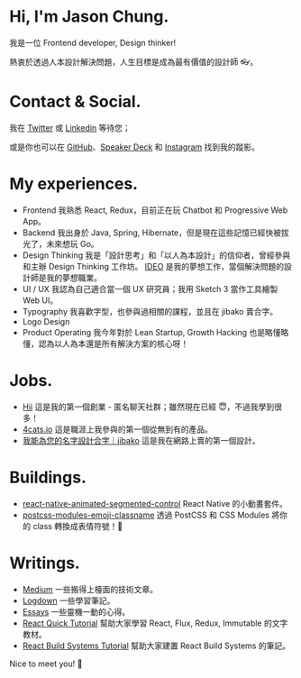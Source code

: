 # Hi, I'm Jason Chung.

我是一位 Frontend developer, Design thinker!

熱衷於透過人本設計解決問題，人生目標是成為最有價值的設計師 👓。

# Contact & Social.

我在 [Twitter](https://twitter.com/shiningjason) 或 [Linkedin](https://www.linkedin.com/in/shiningjason) 等待您；

或是你也可以在 [GitHub](https://github.com/shiningjason1989)、[Speaker Deck](https://speakerdeck.com/shiningjason1989) 和 [Instagram](https://www.instagram.com/shiningjason) 找到我的蹤影。

# My experiences.

- Frontend
  我熟悉 React, Redux，目前正在玩 Chatbot 和 Progressive Web App。
- Backend
  我出身於 Java, Spring, Hibernate，但是現在這些記憶已經快被拔光了，未來想玩 Go。
- Design Thinking
  我是「設計思考」和「以人為本設計」的信仰者，曾經參與和主辦 Design Thinking 工作坊。
  [IDEO](https://www.ideo.com) 是我的夢想工作，當個解決問題的設計師是我的夢想職業。
- UI / UX
  我認為自己適合當一個 UX 研究員；我用 Sketch 3 當作工具繪製 Web UI。
- Typography
  我喜歡字型，也參與過相關的課程，並且在 jibako 賣合字。
- Logo Design
- Product Operating
  我今年對於 Lean Startup, Growth Hacking 也是略懂略懂，認為以人為本還是所有解決方案的核心呀！

# Jobs.

- [Hii](http://hii.heartech.com.tw)
  這是我的第一個創業 - 匿名聊天社群；雖然現在已經 😇，不過我學到很多！
- [4cats.io](https://4cats.io)
  這是職涯上我參與的第一個從無到有的產品。
- [我能為您的名字設計合字｜jibako](http://www.jibako.com/gigs/100)
  這是我在網路上賣的第一個設計。

# Buildings.

- [react-native-animated-segmented-control](https://github.com/shiningjason1989/react-native-animated-segmented-control)
  React Native 的小動畫套件。
- [postcss-modules-emoji-classname](https://github.com/shiningjason1989/postcss-modules-emoji-classname)
  透過 PostCSS 和 CSS Modules 將你的 class 轉換成表情符號！🍻

# Writings.

- [Medium](https://medium.com/@shiningjason)
  一些搬得上檯面的技術文章。
- [Logdown](http://shiningjason.logdown.com)
  一些學習筆記。
- [Essays](https://github.com/shiningjason1989/knowledge-notes/issues)
  一些靈機一動的心得。
- [React Quick Tutorial](https://github.com/shiningjason1989/react-quick-tutorial)
  幫助大家學習 React, Flux, Redux, Immutable 的文字教材。
- [React Build Systems Tutorial](https://github.com/shiningjason1989/react-build-systems-tutorial)
  幫助大家建置 React Build Systems 的筆記。

Nice to meet you! 🐳
